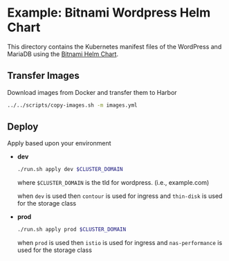 # Example: Bitnami Wordpress Helm Chart

This directory contains the Kubernetes manifest files of the WordPress and MariaDB using the [Bitnami Helm Chart](https://github.com/bitnami/charts/tree/main/bitnami/wordpress).

## Transfer Images

Download images from Docker and transfer them to Harbor

```sh
../../scripts/copy-images.sh -m images.yml
```

## Deploy

Apply based upon your environment

- **dev**

    ```sh
    ./run.sh apply dev $CLUSTER_DOMAIN
    ```

    where `$CLUSTER_DOMAIN` is the tld for wordpress.
    (i.e., example.com)

    when `dev` is used then `contour` is used for ingress and `thin-disk` is used for the storage class

- **prod**

    ```sh
    ./run.sh apply prod $CLUSTER_DOMAIN
    ```

    when `prod` is used then `istio` is used for ingress and `nas-performance` is used for the storage class
